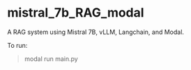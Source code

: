 # mistral_7b_RAG_modal

A RAG system using Mistral 7B, vLLM, Langchain, and Modal.

To run:
> modal run main.py